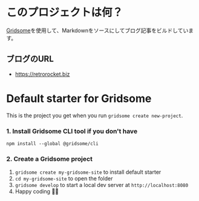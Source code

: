 # このプロジェクトは何？

[Gridsome](https://gridsome.org/)を使用して、Markdownをソースにしてブログ記事をビルドしています。

## ブログのURL

* https://retrorocket.biz

# Default starter for Gridsome

This is the project you get when you run `gridsome create new-project`.

### 1. Install Gridsome CLI tool if you don't have

`npm install --global @gridsome/cli`

### 2. Create a Gridsome project

1. `gridsome create my-gridsome-site` to install default starter
2. `cd my-gridsome-site` to open the folder
3. `gridsome develop` to start a local dev server at `http://localhost:8080`
4. Happy coding 🎉🙌
